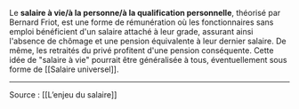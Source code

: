 Le **salaire à vie/à la personne/à la qualification personnelle**, théorisé par Bernard Friot, est une forme de rémunération où les fonctionnaires sans emploi bénéficient d'un salaire attaché à leur grade, assurant ainsi l'absence de chômage et une pension équivalente à leur dernier salaire. De même, les retraités du privé profitent d'une pension conséquente. Cette idée de "salaire à vie" pourrait être généralisée à tous, éventuellement sous forme de [[Salaire universel]].

---
Source : [[L’enjeu du salaire]]